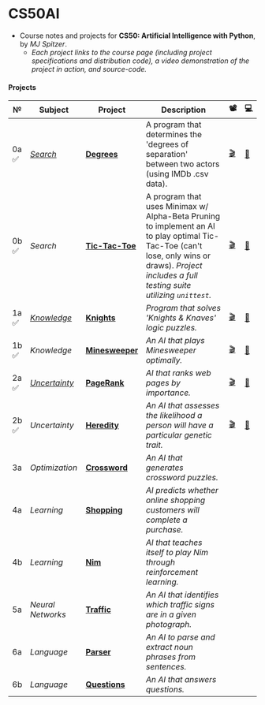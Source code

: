 # CS50AI
- Course notes and projects for **CS50: Artificial Intelligence with Python**, by *MJ Spitzer*.
  - *Each project links to the course page (including project specifications and distribution code), a video demonstration of the project in action, and source-code.*

#### Projects

№ | Subject | Project | Description  | 📽️ | 💻
-----|---------|---------|--------------|------------|------
0a<br>✅  | *[Search](https://cs50.harvard.edu/ai/2020/weeks/0/)* | **[Degrees](https://cs50.harvard.edu/ai/2020/projects/0/degrees/)** | A program that determines the 'degrees of separation' between two actors (using IMDb .csv data). | [🎬](https://www.youtube.com/watch?v=i0ndOrfnHOc&feature=youtu.be)| [📂](https://github.com/mjs375/CS50AI/tree/main/0/degrees)
0b<br>✅  | *Search* | **[Tic-Tac-Toe](https://cs50.harvard.edu/ai/2020/projects/0/tictactoe/)**| A program that uses Minimax w/ Alpha-Beta Pruning to implement an AI to play optimal Tic-Tac-Toe (can't lose, only wins or draws). *Project includes a full testing suite utilizing ```unittest```.* | [🎬](https://youtu.be/B2S07GSxHus) | [📂](https://github.com/mjs375/CS50AI/tree/main/0/tictactoe)
1a<br>✅  | *[Knowledge](https://cs50.harvard.edu/ai/2020/weeks/1/)* | **[Knights](https://cs50.harvard.edu/ai/2020/projects/1/knights/)** | *Program that solves 'Knights & Knaves' logic puzzles.* | [🎬](https://www.youtube.com/watch?v=_7fSfHIJoe8&feature=youtu.be) | [📂](https://github.com/mjs375/CS50AI/tree/main/1/knights)
1b<br>✅ | *Knowledge* | **[Minesweeper](https://cs50.harvard.edu/ai/2020/projects/1/minesweeper/)** | *An AI that plays Minesweeper optimally.* | [🎬](https://www.youtube.com/watch?v=AM_sh--btyg&feature=youtu.be)| [📂]()
2a<br>✅ | *[Uncertainty](https://cs50.harvard.edu/ai/2020/weeks/2/)* | **[PageRank](https://cs50.harvard.edu/ai/2020/projects/2/pagerank/)** | *AI that ranks web pages by importance.* | [🎬](https://www.youtube.com/watch?v=L4pPWwu0P04&feature=youtu.be)| [📂](https://github.com/mjs375/CS50AI/tree/main/2/pagerank)
2b<br>✅ | *Uncertainty* | **[Heredity](https://cs50.harvard.edu/ai/2020/projects/2/heredity/)** | *An AI that assesses the likelihood a person will have a particular genetic trait.* | [🎬](https://youtu.be/gnqhb70TuFI) | [📂](https://github.com/mjs375/CS50AI/tree/main/2/heredity)
3a | *Optimization* | **[Crossword](https://cs50.harvard.edu/ai/2020/weeks/3/)** | *An AI that generates crossword puzzles.*
4a | *Learning* | **[Shopping](https://cs50.harvard.edu/ai/2020/projects/4/shopping/)** | *AI predicts whether online shopping customers will complete a purchase.* |
4b | *Learning* | **[Nim](https://cs50.harvard.edu/ai/2020/projects/4/nim/)** | *AI that teaches itself to play Nim through reinforcement learning.* |
5a | *Neural Networks* | **[Traffic](https://cs50.harvard.edu/ai/2020/projects/5/traffic/)** | *An AI that identifies which traffic signs are in a given photograph.*
6a | *Language* | **[Parser](https://cs50.harvard.edu/ai/2020/projects/6/parser/)** | *An AI to parse and extract noun phrases from sentences.*
6b | *Language* | **[Questions](https://cs50.harvard.edu/ai/2020/projects/6/questions/)** | *An AI that answers questions.* |
